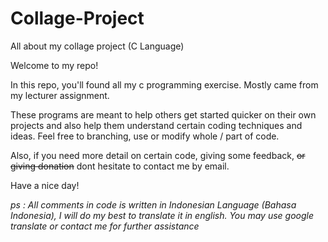 # Collage-Project
All about my collage project (C Language)



Welcome to my repo! 


In this repo, you'll found all my c programming exercise. Mostly came from my lecturer assignment.

These programs are meant to help others get started quicker on their own projects and also help them understand certain coding techniques and ideas. Feel free to branching, use or modify whole / part of code. 

Also, if you need more detail on certain code, giving some feedback, ~~or giving donation~~ dont hesitate to contact me by email.

Have a nice day!



*ps : All comments in code is written in Indonesian Language (Bahasa Indonesia), I will do my best to translate it in english. You may use google translate or contact me for further assistance*

